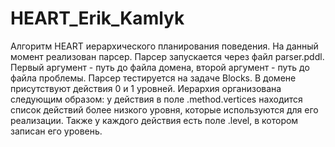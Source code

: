 # HEART_Erik_Kamlyk
Алгоритм HEART иерархического планирования поведения.
На данный момент реализован парсер.
Парсер запускается через файл parser.pddl. Первый аргумент - путь до файла домена, второй аргумент - путь до файла проблемы.
Парсер тестируется на задаче Blocks. В домене присутствуют действия 0 и 1 уровней. Иерархия организована следующим образом: у действия в поле .method.vertices находится список действий более низкого уровня, которые используются для его реализации. Также у каждого действия есть поле .level, в котором записан его уровень.
